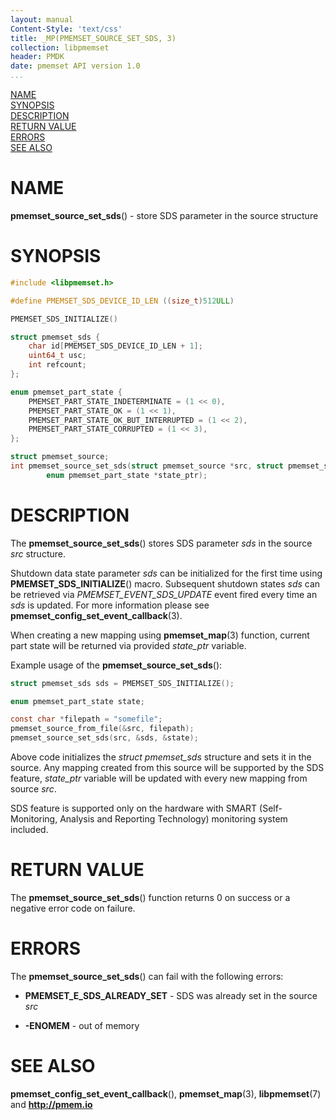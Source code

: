 ```yaml
---
layout: manual
Content-Style: 'text/css'
title: _MP(PMEMSET_SOURCE_SET_SDS, 3)
collection: libpmemset
header: PMDK
date: pmemset API version 1.0
...
```


[comment]: <> (SPDX-License-Identifier: BSD-3-Clause)
[comment]: <> (Copyright 2021-2022, Intel Corporation)

[comment]: <> (pmemset_source_set_sds.3 -- man page for pmemset_source_set_sds)

[NAME](#name)<br />
[SYNOPSIS](#synopsis)<br />
[DESCRIPTION](#description)<br />
[RETURN VALUE](#return-value)<br />
[ERRORS](#errors)<br />
[SEE ALSO](#see-also)<br />

# NAME #

**pmemset_source_set_sds**() - store SDS parameter in the source structure

# SYNOPSIS #

```c
#include <libpmemset.h>

#define PMEMSET_SDS_DEVICE_ID_LEN ((size_t)512ULL)

PMEMSET_SDS_INITIALIZE()

struct pmemset_sds {
	char id[PMEMSET_SDS_DEVICE_ID_LEN + 1];
	uint64_t usc;
	int refcount;
};

enum pmemset_part_state {
	PMEMSET_PART_STATE_INDETERMINATE = (1 << 0),
	PMEMSET_PART_STATE_OK = (1 << 1),
	PMEMSET_PART_STATE_OK_BUT_INTERRUPTED = (1 << 2),
	PMEMSET_PART_STATE_CORRUPTED = (1 << 3),
};

struct pmemset_source;
int pmemset_source_set_sds(struct pmemset_source *src, struct pmemset_sds *sds,
		enum pmemset_part_state *state_ptr);
```

# DESCRIPTION #

The **pmemset_source_set_sds**() stores SDS parameter *sds* in the source *src*
structure.

Shutdown data state parameter *sds* can be initialized for the first time using
**PMEMSET_SDS_INITIALIZE**() macro. Subsequent shutdown states *sds* can be retrieved via
*PMEMSET_EVENT_SDS_UPDATE* event fired every time an *sds* is updated. For more information
please see **pmemset_config_set_event_callback**(3).

When creating a new mapping using **pmemset_map**(3) function, current part state will
be returned via provided *state_ptr* variable.

Example usage of the **pmemset_source_set_sds**():

```c
struct pmemset_sds sds = PMEMSET_SDS_INITIALIZE();

enum pmemset_part_state state;

const char *filepath = "somefile";
pmemset_source_from_file(&src, filepath);
pmemset_source_set_sds(src, &sds, &state);
```

Above code initializes the *struct pmemset_sds* structure and sets it in the source.
Any mapping created from this source will be supported by the SDS feature, *state_ptr*
variable will be updated with every new mapping from source *src*.

SDS feature is supported only on the hardware with SMART (Self-Monitoring, Analysis and Reporting Technology)
monitoring system included.

# RETURN VALUE

The **pmemset_source_set_sds**() function returns 0 on success or a negative error
code on failure.

# ERRORS #

The **pmemset_source_set_sds**() can fail with the following errors:

* **PMEMSET_E_SDS_ALREADY_SET** - SDS was already set in the source *src*

* **-ENOMEM** - out of memory

# SEE ALSO #

**pmemset_config_set_event_callback**(),
**pmemset_map**(3),
**libpmemset**(7) and **<http://pmem.io>**

